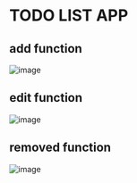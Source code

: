 # TODO LIST APP

## add function
![image](https://github.com/user-attachments/assets/8cead976-a6af-49ad-b173-df17f5b8832e)

## edit function 
![image](https://github.com/user-attachments/assets/a7164330-be12-4597-a6fd-ea799dd4c48c)
## removed function
![image](https://github.com/user-attachments/assets/9d0aba24-8d99-429e-9224-0a1f1b5859eb)
